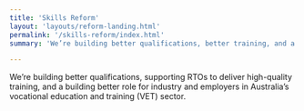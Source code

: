 ```yaml
---
title: 'Skills Reform'
layout: 'layouts/reform-landing.html'
permalink: '/skills-reform/index.html'
summary: 'We’re building better qualifications, better training, and a better role for industry and employers in Australia’s vocational education and training (VET) sector.'

---
```

We’re building better qualifications, supporting RTOs to deliver high-quality training, and a building better role for industry and employers in Australia’s vocational education and training (VET) sector.
